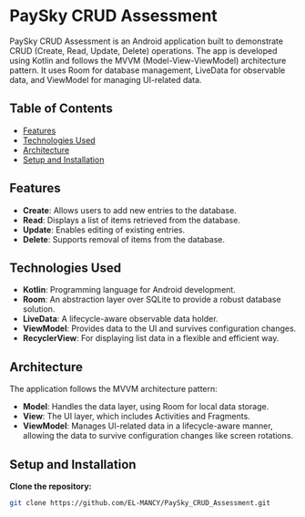 # PaySky CRUD Assessment

PaySky CRUD Assessment is an Android application built to demonstrate CRUD (Create, Read, Update, Delete) operations. The app is developed using Kotlin and follows the MVVM (Model-View-ViewModel) architecture pattern. It uses Room for database management, LiveData for observable data, and ViewModel for managing UI-related data.

## Table of Contents

- [Features](#features)
- [Technologies Used](#technologies-used)
- [Architecture](#architecture)
- [Setup and Installation](#setup-and-installation)

## Features

- **Create**: Allows users to add new entries to the database.
- **Read**: Displays a list of items retrieved from the database.
- **Update**: Enables editing of existing entries.
- **Delete**: Supports removal of items from the database.

## Technologies Used

- **Kotlin**: Programming language for Android development.
- **Room**: An abstraction layer over SQLite to provide a robust database solution.
- **LiveData**: A lifecycle-aware observable data holder.
- **ViewModel**: Provides data to the UI and survives configuration changes.
- **RecyclerView**: For displaying list data in a flexible and efficient way.

## Architecture

The application follows the MVVM architecture pattern:

- **Model**: Handles the data layer, using Room for local data storage.
- **View**: The UI layer, which includes Activities and Fragments.
- **ViewModel**: Manages UI-related data in a lifecycle-aware manner, allowing the data to survive configuration changes like screen rotations.

## Setup and Installation

 **Clone the repository:**
   ```bash
   git clone https://github.com/EL-MANCY/PaySky_CRUD_Assessment.git
